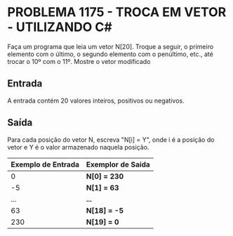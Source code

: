 # PROBLEMA 1175 - TROCA EM VETOR - UTILIZANDO C#

Faça um programa que leia um vetor N[20]. Troque a seguir, o primeiro elemento com o último, o segundo elemento com o penúltimo, etc., até trocar o 10º com o 11º. Mostre o vetor modificado

## Entrada
A entrada contém 20 valores inteiros, positivos ou negativos.

## Saída
Para cada posição do vetor N, escreva "N[i] = Y", onde i é a posição do vetor e Y é o valor armazenado naquela posição.


| Exemplo de Entrada   | Exemplor de Saída    |
|----------------------|----------------------|
| 0                    | **N[0] = 230**       |  
| -5                   | **N[1] = 63**        |
| ...                  | **...**              |
| 63                   | **N[18] = -5**       |
| 230                  | **N[19] = 0**        |